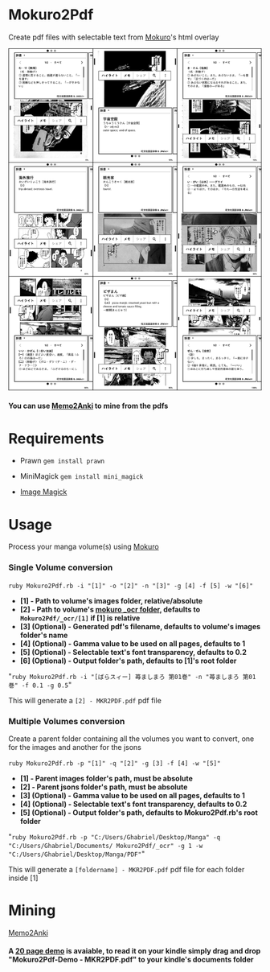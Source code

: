 # Mokuro2Pdf
Create pdf files with selectable text from [Mokuro](https://github.com/kha-white/mokuro)'s html overlay

<img src="img/Mokuro2Pdf on Kindle.png" width=auto heigth=auto>

#### You can use [Memo2Anki](https://github.com/Kartoffel0/Memo2Anki) to mine from the pdfs

# Requirements
- Prawn `gem install prawn`
- MiniMagick `gem install mini_magick`

- [Image Magick](https://imagemagick.org/script/download.php)

# Usage
Process your manga volume(s) using [Mokuro](https://github.com/kha-white/mokuro)

### Single Volume conversion
`ruby Mokuro2Pdf.rb -i "[1]" -o "[2]" -n "[3]" -g [4] -f [5] -w "[6]"`
  - **[1] - Path to volume's images folder, relative/absolute**
  - **[2] - Path to volume's [mokuro _ocr folder](https://github.com/Kartoffel0/Mokuro2Pdf/blob/master/img/folders.JPG), defaults to `Mokuro2Pdf/_ocr/[1]` if [1] is relative**
  - **[3] (Optional) - Generated pdf's filename, defaults to volume's images folder's name**
  - **[4] (Optional) - Gamma value to be used on all pages, defaults to 1**
  - **[5] (Optional) - Selectable text's font transparency, defaults to 0.2**
  - **[6] (Optional) - Output folder's path, defaults to [1]'s root folder**

"`ruby Mokuro2Pdf.rb -i "[ばらスィー] 苺ましまろ 第01巻" -n "苺ましまろ 第01巻" -f 0.1 -g 0.5`"
 
 This will generate a `[2] - MKR2PDF.pdf` pdf file

### Multiple Volumes conversion
Create a parent folder containing all the volumes you want to convert, one for the images and another for the jsons

`ruby Mokuro2Pdf.rb -p "[1]" -q "[2]" -g [3] -f [4] -w "[5]"`
  - **[1] - Parent images folder's path, must be absolute**
  - **[2] - Parent jsons folder's path, must be absolute**
  - **[3] (Optional) - Gamma value to be used on all pages, defaults to 1**
  - **[4] (Optional) - Selectable text's font transparency, defaults to 0.2**
  - **[5] (Optional) - Output folder's path, defaults to Mokuro2Pdf.rb's root folder**

"`ruby Mokuro2Pdf.rb -p "C:/Users/Ghabriel/Desktop/Manga" -q "C:/Users/Ghabriel/Documents/
Mokuro2Pdf/_ocr" -g 1 -w "C:/Users/Ghabriel/Desktop/Manga/PDF"`"

This will generate a `[foldername] - MKR2PDF.pdf` pdf file for each folder inside [1]

# Mining
[Memo2Anki](https://github.com/Kartoffel0/Memo2Anki)

#### A [20 page demo](https://github.com/Kartoffel0/Mokuro2Pdf/blob/master/Mokuro2Pdf-Demo%20-%20MKR2PDF.pdf) is avaiable, to read it on your kindle simply drag and drop "Mokuro2Pdf-Demo - MKR2PDF.pdf" to your kindle's documents folder
